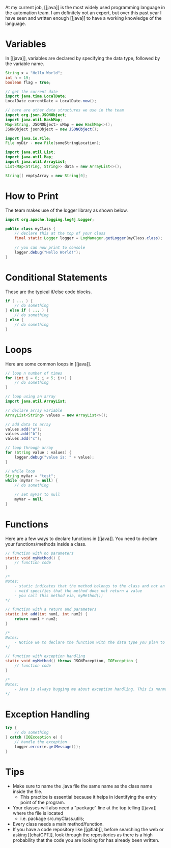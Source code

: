 At my current job, [[java]] is the most widely used programming language in the automation team. I am definitely not an expert, but over this past year I have seen and written enough [[java]] to have a working knowledge of the language.

# Variables
In [[java]], variables are declared by specifying the data type, followed by the variable name.

``` java
String x = "Hello World";
int n = 19;
boolean flag = true;

// get the current date
import java.time.LocalDate;
LocalDate currentDate = LocalDate.now();

// here are other data structures we use in the team
import org.json.JSONObject;
import java.util.HashMap;
Map<String, JSONObject> uMap = new HashMap<>();
JSONObject jsonObject = new JSONObject();

import java.io.File;
File myDir - new File(someStringLocation);

import java.util.List;
import java.util.Map;
import java.util.ArrayList;
List<Map<String, String>> data = new ArrayList<>();

String[] emptyArray = new String[0];
```

# How to Print
The team makes use of the logger library as shown below.

``` java
import org.apache.logging.log4j.Logger;

public class myClass {
	// declare this at the top of your class
	final static Logger logger = LogManager.getLogger(myClass.class);
	
	// you can now print to console
	logger.debug("Hello World!"); 
}
```

# Conditional Statements
These are the typical if/else code blocks.

``` java
if ( ... ) {
	// do something
} else if ( ... ) {
	// do something
} else {
	// do something
}
```

# Loops
Here are some common loops in [[java]].

``` java
// loop n number of times
for (int i = 0; i < 5; i++) {
	// do something
}

// loop using an array
import java.util.ArrayList;

// declare array variable
ArrayList<String> values = new ArrayList<>();

// add data to array
values.add("a");
values.add("b");
values.add("c");

// loop through array
for (String value : values) {
	logger.debug("value is: " + value);
}

// while loop
String myVar = "test";
while (myVar != null) {
	// do something

	// set myVar to null
	myVar = null;
}
```

# Functions
Here are a few ways to declare functions in [[java]]. You need to declare your functions/methods inside a class.

``` java
// function with no parameters
static void myMethod() {
	// function code
}

/*
Notes:
	- static indicates that the method belongs to the class and not an object
	- void specifies that the method does not return a value
	- you call this method via, myMethod();
*/

// function with a return and parameters
static int add(int num1, int num2) {
	return num1 + num2;
}

/*
Notes:
	- Notice we to declare the function with the data type you plan to return (integer was chosen for this example)
*/

// function with exception handling
static void myMethod() throws JSONException, IOException {
	// function code
}

/*
Notes:
	- Java is always bugging me about exception handling. This is normally done when you declare your functions. It will let the users of the function know which exceptions can be thrown by the method they are calling.
*/
```

# Exception Handling
``` java
try {
	// do something
} catch (IOException e) {
	// handle the exception
	logger.error(e.getMessage());
}
```

# Tips
- Make sure to name the .java file the same name as the class name inside the file.
	- This practice is essential because it helps in identifying the entry point of the program.
- Your classes will also need a "package" line at the top telling [[java]] where the file is located
	- i.e. package src.myClass.utils;
- Every class needs a main method/function.
- If you have a code repository like [[gitlab]], before searching the web or asking [[chatGPT]], look through the repositories as there is a high probability that the code you are looking for has already been written.


